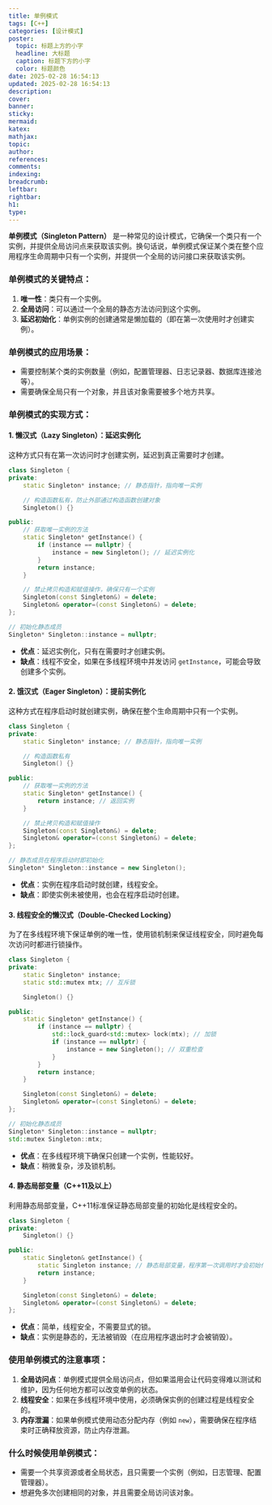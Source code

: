 ```yaml
---
title: 单例模式
tags: [C++]
categories: [设计模式]
poster:
  topic: 标题上方的小字
  headline: 大标题
  caption: 标题下方的小字
  color: 标题颜色
date: 2025-02-28 16:54:13
updated: 2025-02-28 16:54:13
description:
cover:
banner:
sticky:
mermaid:
katex:
mathjax:
topic:
author:
references:
comments:
indexing:
breadcrumb:
leftbar:
rightbar:
h1:
type:
---
```


**单例模式（Singleton Pattern）** 是一种常见的设计模式，它确保一个类只有一个实例，并提供全局访问点来获取该实例。换句话说，单例模式保证某个类在整个应用程序生命周期中只有一个实例，并提供一个全局的访问接口来获取该实例。

### 单例模式的关键特点：

1. **唯一性**：类只有一个实例。
2. **全局访问**：可以通过一个全局的静态方法访问到这个实例。
3. **延迟初始化**：单例实例的创建通常是懒加载的（即在第一次使用时才创建实例）。

### 单例模式的应用场景：

* 需要控制某个类的实例数量（例如，配置管理器、日志记录器、数据库连接池等）。
* 需要确保全局只有一个对象，并且该对象需要被多个地方共享。

### 单例模式的实现方式：

#### 1. **懒汉式（Lazy Singleton）**：延迟实例化

这种方式只有在第一次访问时才创建实例，延迟到真正需要时才创建。

```c++
class Singleton {
private:
    static Singleton* instance; // 静态指针，指向唯一实例

    // 构造函数私有，防止外部通过构造函数创建对象
    Singleton() {}

public:
    // 获取唯一实例的方法
    static Singleton* getInstance() {
        if (instance == nullptr) {
            instance = new Singleton(); // 延迟实例化
        }
        return instance;
    }

    // 禁止拷贝构造和赋值操作，确保只有一个实例
    Singleton(const Singleton&) = delete;
    Singleton& operator=(const Singleton&) = delete;
};

// 初始化静态成员
Singleton* Singleton::instance = nullptr;
```

* **优点**：延迟实例化，只有在需要时才创建实例。
* **缺点**：线程不安全，如果在多线程环境中并发访问 `getInstance`，可能会导致创建多个实例。

#### 2. **饿汉式（Eager Singleton）**：提前实例化

这种方式在程序启动时就创建实例，确保在整个生命周期中只有一个实例。

```c++
class Singleton {
private:
    static Singleton* instance; // 静态指针，指向唯一实例

    // 构造函数私有
    Singleton() {}

public:
    // 获取唯一实例的方法
    static Singleton* getInstance() {
        return instance; // 返回实例
    }

    // 禁止拷贝构造和赋值操作
    Singleton(const Singleton&) = delete;
    Singleton& operator=(const Singleton&) = delete;
};

// 静态成员在程序启动时即初始化
Singleton* Singleton::instance = new Singleton();
```

* **优点**：实例在程序启动时就创建，线程安全。
* **缺点**：即使实例未被使用，也会在程序启动时创建。

#### 3. **线程安全的懒汉式（Double-Checked Locking）**

为了在多线程环境下保证单例的唯一性，使用锁机制来保证线程安全，同时避免每次访问时都进行锁操作。

```c++
class Singleton {
private:
    static Singleton* instance;
    static std::mutex mtx; // 互斥锁

    Singleton() {}

public:
    static Singleton* getInstance() {
        if (instance == nullptr) {
            std::lock_guard<std::mutex> lock(mtx); // 加锁
            if (instance == nullptr) {
                instance = new Singleton(); // 双重检查
            }
        }
        return instance;
    }

    Singleton(const Singleton&) = delete;
    Singleton& operator=(const Singleton&) = delete;
};

// 初始化静态成员
Singleton* Singleton::instance = nullptr;
std::mutex Singleton::mtx;
```

* **优点**：在多线程环境下确保只创建一个实例，性能较好。
* **缺点**：稍微复杂，涉及锁机制。

#### 4. **静态局部变量（C++11及以上）**

利用静态局部变量，C++11标准保证静态局部变量的初始化是线程安全的。

```c++
class Singleton {
private:
    Singleton() {}

public:
    static Singleton& getInstance() {
        static Singleton instance; // 静态局部变量，程序第一次调用时才会初始化
        return instance;
    }

    Singleton(const Singleton&) = delete;
    Singleton& operator=(const Singleton&) = delete;
};
```

* **优点**：简单，线程安全，不需要显式的锁。
* **缺点**：实例是静态的，无法被销毁（在应用程序退出时才会被销毁）。

### 使用单例模式的注意事项：

1. **全局访问点**：单例模式提供全局访问点，但如果滥用会让代码变得难以测试和维护，因为任何地方都可以改变单例的状态。
2. **线程安全**：如果在多线程环境中使用，必须确保实例的创建过程是线程安全的。
3. **内存泄漏**：如果单例模式使用动态分配内存（例如 `new`），需要确保在程序结束时正确释放资源，防止内存泄漏。

### 什么时候使用单例模式：

* 需要一个共享资源或者全局状态，且只需要一个实例（例如，日志管理、配置管理器）。
* 想避免多次创建相同的对象，并且需要全局访问该对象。
